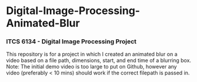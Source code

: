 # Digital-Image-Processing-Animated-Blur
### ITCS 6134 - Digital Image Processing Project
This repository is for a project in which I created an animated blur on a video based on a file path, dimensions, start, and end time of a blurring box. Note: The initial demo video is too large to put on Github, however any video (preferably < 10 mins) should work if the correct filepath is passed in. 
